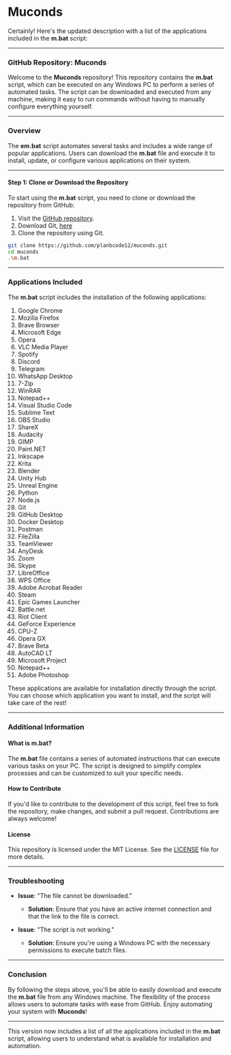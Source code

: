 # Muconds
Certainly! Here's the updated description with a list of the applications included in the **m.bat** script:

---

### **GitHub Repository: Muconds**

Welcome to the **Muconds** repository! This repository contains the **m.bat** script, which can be executed on any Windows PC to perform a series of automated tasks. The script can be downloaded and executed from any machine, making it easy to run commands without having to manually configure everything yourself.

---

### **Overview**

The **em.bat** script automates several tasks and includes a wide range of popular applications. Users can download the **m.bat** file and execute it to install, update, or configure various applications on their system.

---

#### **Step 1: Clone or Download the Repository**

To start using the **m.bat** script, you need to clone or download the repository from GitHub:

1. Visit the [GitHub repository](https://github.com/planbcode12/muconds).
2. Download Git, [here](https://git-scm.com/downloads/win)
3. Clone the repository using Git.
 ```bash
git clone https://github.com/planbcode12/muconds.git
cd muconds
.\m.bat
 ```

---

### **Applications Included**

The **m.bat** script includes the installation of the following applications:

1. Google Chrome
2. Mozilla Firefox
3. Brave Browser
4. Microsoft Edge
5. Opera
6. VLC Media Player
7. Spotify
8. Discord
9. Telegram
10. WhatsApp Desktop
11. 7-Zip
12. WinRAR
13. Notepad++
14. Visual Studio Code
15. Sublime Text
16. OBS Studio
17. ShareX
18. Audacity
19. GIMP
20. Paint.NET
21. Inkscape
22. Krita
23. Blender
24. Unity Hub
25. Unreal Engine
26. Python
27. Node.js
28. Git
29. GitHub Desktop
30. Docker Desktop
31. Postman
32. FileZilla
33. TeamViewer
34. AnyDesk
35. Zoom
36. Skype
37. LibreOffice
38. WPS Office
39. Adobe Acrobat Reader
40. Steam
41. Epic Games Launcher
42. Battle.net
43. Riot Client
44. GeForce Experience
46. CPU-Z
47. Opera GX
48. Brave Beta
49. AutoCAD LT
50. Microsoft Project
51. Notepad++
52. Adobe Photoshop
    
These applications are available for installation directly through the script. You can choose which application you want to install, and the script will take care of the rest!

---

### **Additional Information**

#### **What is m.bat?**
The **m.bat** file contains a series of automated instructions that can execute various tasks on your PC. The script is designed to simplify complex processes and can be customized to suit your specific needs.

#### **How to Contribute**
If you'd like to contribute to the development of this script, feel free to fork the repository, make changes, and submit a pull request. Contributions are always welcome!

#### **License**
This repository is licensed under the MIT License. See the [LICENSE](https://github.com/planbcode12/muconds/blob/main/LICENSE) file for more details.

---

### **Troubleshooting**

- **Issue**: "The file cannot be downloaded."
  - **Solution**: Ensure that you have an active internet connection and that the link to the file is correct.

- **Issue**: "The script is not working."
  - **Solution**: Ensure you're using a Windows PC with the necessary permissions to execute batch files.

---

### **Conclusion**

By following the steps above, you'll be able to easily download and execute the **m.bat** file from any Windows machine. The flexibility of the process allows users to automate tasks with ease from GitHub. Enjoy automating your system with **Muconds**!

---

This version now includes a list of all the applications included in the **m.bat** script, allowing users to understand what is available for installation and automation.
